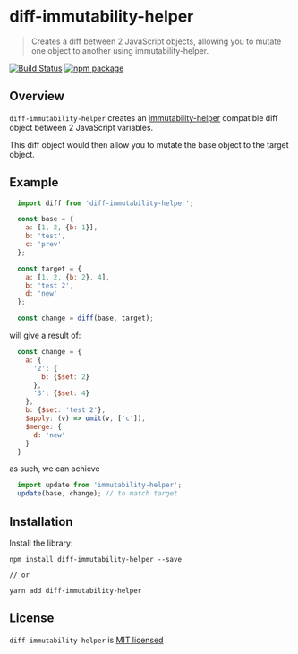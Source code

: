 # diff-immutability-helper

> Creates a diff between 2 JavaScript objects, allowing you to mutate one object to another using immutability-helper.

[![Build Status][build-badge]][build-link]
[![npm package][npm-badge]][npm-link]

## Overview

`diff-immutability-helper` creates an [immutability-helper](https://www.npmjs.com/package/immutability-helper) compatible diff object between 2 JavaScript variables.

This diff object would then allow you to mutate the base object to the target object.

## Example

```js
  import diff from 'diff-immutability-helper';

  const base = {
    a: [1, 2, {b: 1}],
    b: 'test',
    c: 'prev'
  };

  const target = {
    a: [1, 2, {b: 2}, 4],
    b: 'test 2',
    d: 'new'
  };

  const change = diff(base, target);
```

will give a result of:

```js
  const change = {
    a: {
      '2': {
        b: {$set: 2}
      },
      '3': {$set: 4}
    },
    b: {$set: 'test 2'},
    $apply: (v) => omit(v, ['c']),
    $merge: {
      d: 'new'
    }
  }
```

as such, we can achieve

```js
  import update from 'immutability-helper';
  update(base, change); // to match target
```


## Installation

Install the library:

```
npm install diff-immutability-helper --save

// or

yarn add diff-immutability-helper
```


## License

`diff-immutability-helper` is [MIT licensed](./LICENSE)

[npm-badge]: https://img.shields.io/npm/v/diff-immutability-helper.svg?style=flat-square
[npm-link]: https://www.npmjs.com/package/diff-immutability-helper

[build-badge]: https://img.shields.io/circleci/project/github/yeojz/diff-immutability-helper/master.svg?style=flat-square
[build-link]: https://circleci.com/gh/yeojz/diff-immutability-helper.svg
